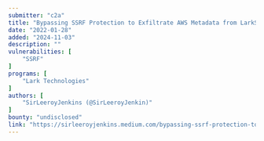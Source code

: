 ```yaml
---
submitter: "c2a"
title: "Bypassing SSRF Protection to Exfiltrate AWS Metadata from LarkSuite"
date: "2022-01-28"
added: "2024-11-03"
description: ""
vulnerabilities: [
    "SSRF"
]
programs: [
    "Lark Technologies"
]
authors: [
    "SirLeeroyJenkins (@SirLeeroyJenkin)"
]
bounty: "undisclosed"
link: "https://sirleeroyjenkins.medium.com/bypassing-ssrf-protection-to-exfiltrate-aws-metadata-from-larksuite-bf99a3599462"
---
```




